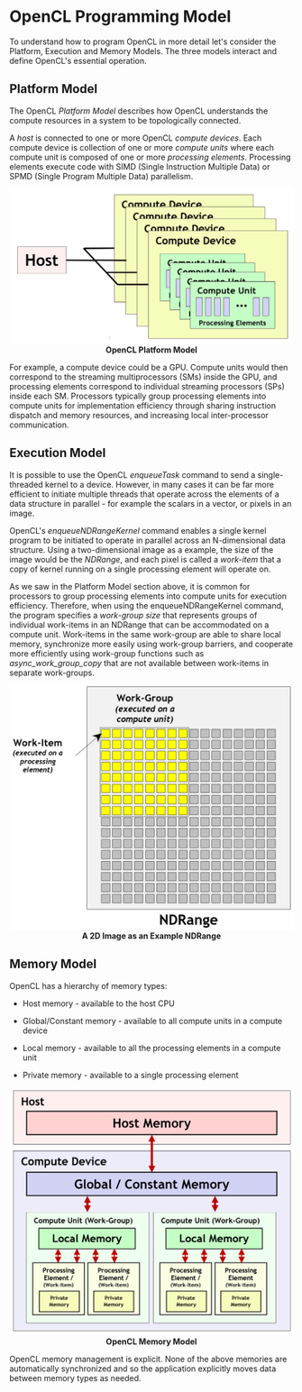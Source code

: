 # OpenCL Programming Model

To understand how to program OpenCL in more detail let's consider the Platform, Execution and Memory Models. The three models interact and define OpenCL's essential operation.

## Platform Model

The OpenCL *Platform Model* describes how OpenCL understands the compute resources in a system to be topologically connected.

A *host* is connected to one or more OpenCL *compute devices*. Each compute device is collection of one or more *compute units* where each compute unit is composed of one or more *processing elements*. Processing elements execute code with SIMD (Single Instruction Multiple Data) or SPMD (Single Program Multiple Data) parallelism.

<img src="../images/platform_model.jpg" style="zoom:60%;" />

<center><b>OpenCL Platform Model</b></center>

For example, a compute device could be a GPU. Compute units would then correspond to the streaming multiprocessors (SMs) inside the GPU, and processing elements correspond to individual streaming processors (SPs) inside each SM. Processors typically group processing elements into compute units for implementation efficiency through sharing instruction dispatch and memory resources, and increasing local inter-processor communication.

## Execution Model

It is possible to use the OpenCL *enqueueTask* command to send a single-threaded kernel to a device. However, in many cases it can be far more efficient to initiate multiple threads that operate across the elements of a data structure in parallel - for example the scalars in a vector, or pixels in an image.

OpenCL's *enqueueNDRangeKernel* command enables a single kernel program to be initiated to operate in parallel across an N-dimensional data structure. Using a two-dimensional image as a example, the size of the image would be the *NDRange*, and each pixel is called a *work-item* that a copy of kernel running on a single processing element will operate on.

As we saw in the Platform Model section above, it is common for processors to group processing elements into compute units for execution efficiency. Therefore, when using the enqueueNDRangeKernel command, the program specifies a *work-group size* that represents groups of individual work-items in an NDRange that can be accommodated on a compute unit. Work-items in the same work-group are able to share local memory, synchronize more easily using work-group barriers, and cooperate more efficiently using work-group functions such as *async_work_group_copy* that are not available between work-items in separate work-groups.

<img src="../images/ndrange.jpg" style="zoom:50%;" />

<center><b>A 2D Image as an Example NDRange</b></center>



## Memory Model

OpenCL has a hierarchy of memory types:

* Host memory - available to the host CPU

* Global/Constant memory - available to all compute units in a compute device

* Local memory - available to all the processing elements in a compute unit 

* Private memory - available to a single processing element

<img src="../images/memory_model.jpg" style="zoom:50%;" />

<center><b>OpenCL Memory Model</b></center>

OpenCL memory management is explicit. None of the above memories are automatically synchronized and so the application explicitly moves data between memory types as needed.